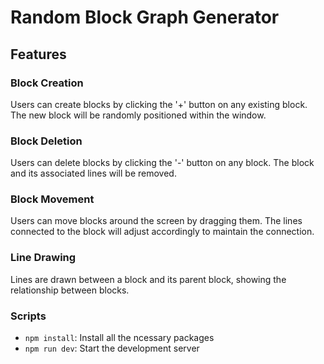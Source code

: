 # Random Block Graph Generator

## Features

### Block Creation

Users can create blocks by clicking the '+' button on any existing block. The new block will be randomly positioned within the window.

### Block Deletion

Users can delete blocks by clicking the '-' button on any block. The block and its associated lines will be removed.

### Block Movement

Users can move blocks around the screen by dragging them. The lines connected to the block will adjust accordingly to maintain the connection.

### Line Drawing

Lines are drawn between a block and its parent block, showing the relationship between blocks.

### Scripts

- `npm install`: Install all the ncessary packages
- `npm run dev`: Start the development server
